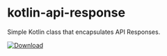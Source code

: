 # kotlin-api-response
Simple Kotlin class that encapsulates API Responses.

 [ ![Download](https://api.bintray.com/packages/rizzin/api-response/api-response-ktx/images/download.svg) ](https://bintray.com/rizzin/api-response/api-response-ktx/_latestVersion)
